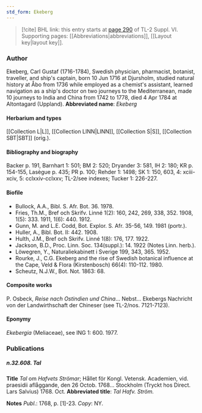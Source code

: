 ```yaml
---
std_form: Ekeberg
---
```


> [!cite] BHL link: this entry starts at [page 290](https://www.biodiversitylibrary.org/page/33260278) of TL-2 Suppl. VI.
> Supporting pages: [[Abbreviations|abbreviations]], [[Layout key|layout key]].

### Author

Ekeberg, Carl Gustaf (1716-1784), Swedish physician, pharmacist, botanist, traveller, and ship's captain, born 10 Jun 1716 at Djursholm, studied natural history at Åbo from 1736 while employed as a chemist's assistant, learned navigation as a ship's doctor on two journeys to the Mediterranean, made 10 journeys to India and China from 1742 to 1778, died 4 Apr 1784 at Altontagard (Uppland). 
**Abbreviated name**: *Ekeberg*

#### Herbarium and types

[[Collection L|L]], [[Collection LINN|LINN]], [[Collection S|S]], [[Collection SBT|SBT]] (orig.).

#### Bibliography and biography

Backer p. 191, Barnhart 1: 501; BM 2: 520; Dryander 3: 581, IH 2: 180; KR p. 154-155, Lasègue p. 435; PR p. 100; Rehder 1: 1498; SK 1: 150, 603, 4: xciii-xciv, 5: cclxxiv-cclxxv; TL-2/see indexes; Tucker 1: 226-227.

#### Biofile

- Bullock, A.A., Bibl. S. Afr. Bot. 36. 1978.
- Fries, Th.M., Bref och Skrifv. Linné 1(2): 160, 242, 269, 338, 352. 1908, 1(5): 333. 1911, 1(6): 440. 1912.
- Gunn, M. and L.E. Codd, Bot. Explor. S. Afr. 35-56, 149. 1981 (portr.).
- Huller, A., Bibl. Bot. II: 442. 1908.
- Hulth, J.M., Bref och Skrifv. Linné 1(8): 176, 177. 1922.
- Jackson, B.D., Proc. Linn. Soc. 134(suppl.): 14. 1922 (Notes Linn. herb.).
- Löwegren, Y., Naturaliekabinett i Sverige 199, 343, 365. 1952.
- Rourke, J., C.G. Ekeberg and the rise of Swedish botanical influence at the Cape, Veld & Flora (Kirstenbosch) 66(4): 110-112. 1980.
- Scheutz, N.J.W., Bot. Not. 1863: 68.

#### Composite works

P. Osbeck, *Reise nach Ostindien und China*... Nebst... Ekebergs Nachricht von der Landwirthschaft der Chineser (see TL-2/nos. 7121-7123).

#### Eponymy

*Ekebergia* (Meliaceae), see ING 1: 600. 1977.

### Publications

##### n.32.608. Tal

**Title**
*Tal* om *Hafvets Strömar*; Hållet för Kongl. Vetensk. Academien, vid. praesidii aflåggande, den 26 Octob. 1768... Stockholm (Tryckt hos Direct. Lars Salvius) 1768. Oct.
**Abbreviated title**: *Tal Hafv. Ström.*

**Notes**
*Publ*.: 1768, p. \[1\]-23. *Copy*: NY.

